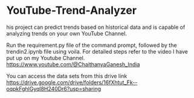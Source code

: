 # YouTube-Trend-Analyzer
his project can predict trends based on historical data and is capable of analyzing trends on your own YouTube Channel. 

Run the requirement.py file of the command prompt, followed by the trendin2.ipynb file using voila. For detailed steps refer to the video I have put up on my Youtube Channel.
https://www.youtube.com/@ChaithanyaGanesh_India

You can access the data sets from this drive link 
https://drive.google.com/drive/folders/16fXhtut_Fk--oqpkFghlGyql8H240Dr6?usp=sharing
